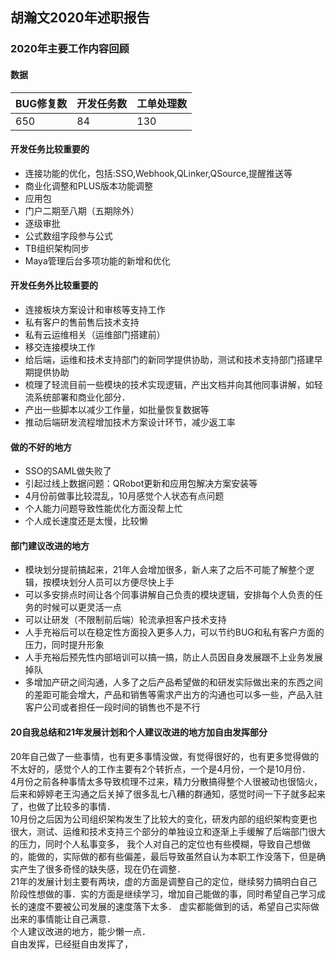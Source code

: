 ## 胡瀚文2020年述职报告

### 2020年主要工作内容回顾


#### 数据
| BUG修复数 | 开发任务数 | 工单处理数 |
| ---- | ---- | ---- | 
| 650 | 84 | 130 |

#### 开发任务比较重要的
- 连接功能的优化，包括:SSO,Webhook,QLinker,QSource,提醒推送等
- 商业化调整和PLUS版本功能调整
- 应用包
- 门户二期至八期（五期除外）
- 逐级审批
- 公式数组字段参与公式
- TB组织架构同步
- Maya管理后台多项功能的新增和优化

#### 开发任务外比较重要的
- 连接板块方案设计和审核等支持工作
- 私有客户的售前售后技术支持
- 私有云运维相关（运维部门搭建前）
- 移交连接模块工作
- 给后端，运维和技术支持部门的新同学提供协助，测试和技术支持部门搭建早期提供协助
- 梳理了轻流目前一些模块的技术实现逻辑，产出文档并向其他同事讲解，如轻流系统部署和商业化部分．
- 产出一些脚本以减少工作量，如批量恢复数据等
- 推动后端研发流程增加技术方案设计环节，减少返工率

#### 做的不好的地方
- SSO的SAML做失败了
- 引起过线上数据问题：QRobot更新和应用包解决方案安装等
- 4月份前做事比较混乱，10月感觉个人状态有点问题
- 个人能力问题导致性能优化方面没帮上忙
- 个人成长速度还是太慢，比较懒

#### 部门建议改进的地方
- 模块划分提前搞起来，21年人会增加很多，新人来了之后不可能了解整个逻辑，按模块划分人员可以方便尽快上手
- 可以多安排点时间让各个同事讲解自己负责的模块逻辑，安排每个人负责的任务的时候可以更灵活一点
- 可以让研发（不限制前后端）轮流承担客户技术支持
- 人手充裕后可以在稳定性方面投入更多人力，可以节约BUG和私有客户方面的压力，同时提升形象
- 人手充裕后预先性内部培训可以搞一搞，防止人员因自身发展跟不上业务发展掉队
- 多增加产研之间沟通，人多了之后产品希望做的和研发实际做出来的东西之间的差距可能会增大，产品和销售等需求产出方的沟通也可以多一些，产品入驻客户公司或者担任一段时间的销售也不是不行


#### 20自我总结和21年发展计划和个人建议改进的地方加自由发挥部分
20年自己做了一些事情，也有更多事情没做，有觉得很好的，也有更多觉得做的不太好的，感觉个人的工作主要有2个转折点，一个是4月份，一个是10月份．<br>
4月份之前各种事情太多导致梳理不过来，精力分散搞得整个人很被动也很恼火，后来和婷婷老王沟通之后关掉了很多乱七八糟的群通知，感觉时间一下子就多起来了，也做了比较多的事情．<br>
10月份之后因为公司组织架构发生了比较大的变化，研发内部的组织架构变更也很大，测试、运维和技术支持三个部分的单独设立和逐渐上手缓解了后端部门很大的压力，同时个人私事变多，
我个人对自己的定位也有些模糊，导致自己想做的，能做的，实际做的都有些偏差，最后导致虽然自认为本职工作没落下，但是确实产生了很多奇怪的缺失感，现在仍在调整．<br>
21年的发展计划主要有两块，虚的方面是调整自己的定位，继续努力搞明白自己阶段性想做的事．实的方面是继续学习，增加自己能做的事，同时希望自己学习成长的速度不要被公司发展的速度落下太多．
虚实都能做到的话，希望自己实际做出来的事情能让自己满意．<br>
个人建议改进的地方，能少懒一点．<br>
自由发挥，已经挺自由发挥了，

































